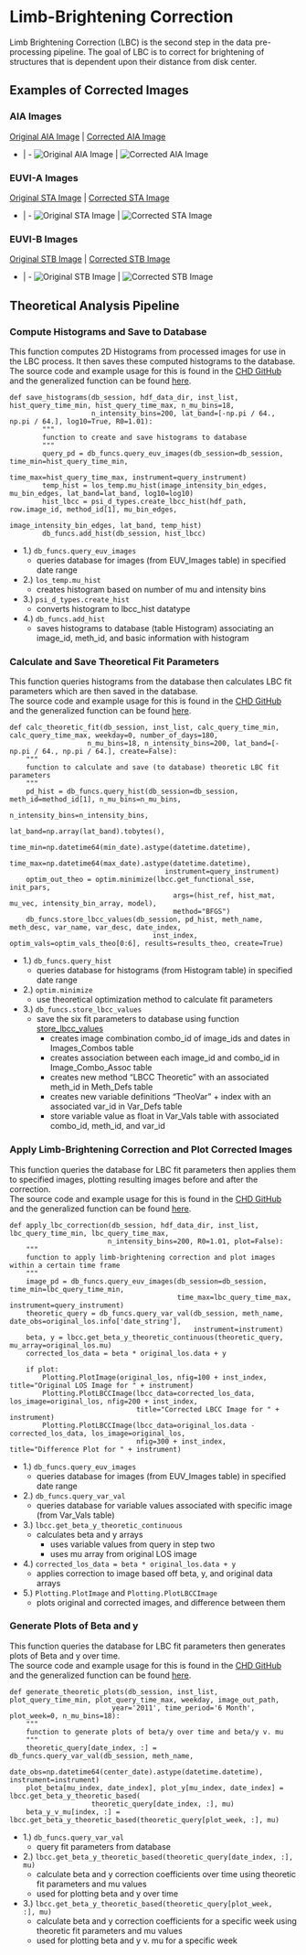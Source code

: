 # Limb-Brightening Correction
Limb Brightening Correction (LBC) is the second step in the data pre-processing pipeline. 
The goal of LBC is to correct for brightening of structures that is 
dependent upon their distance from disk center.  

## Examples of Corrected Images
### AIA Images
[Original AIA Image](../img/original_AIA.png) | [Corrected AIA Image](../img/corrected_AIA.png)
- | - 
![Original AIA Image](../img/original_AIA.png) | ![Corrected AIA Image](../img/corrected_AIA.png)  

### EUVI-A Images
[Original STA Image](../img/original_STA.png) | [Corrected STA Image](../img/corrected_STA.png)
- | - 
![Original STA Image](../img/original_STA.png) | ![Corrected STA Image](../img/corrected_STA.png)  

### EUVI-B Images
[Original STB Image](../img/original_STB.png) | [Corrected STB Image](../img/corrected_STB.png)
- | - 
![Original STB Image](../img/original_STB.png) | ![Corrected STB Image](../img/corrected_STB.png)    

## Theoretical Analysis Pipeline

### Compute Histograms and Save to Database
This function computes 2D Histograms from processed images for use in the LBC process. It then saves these computed histograms to the database.  
The source code and example usage for this is found in the [CHD GitHub](https://github.com/predsci/CHD/blob/master/analysis/lbcc_analysis/LBCC_create_mu-hist.py) 
and the generalized function can be found [here](https://github.com/predsci/CHD/blob/master/analysis/lbcc_analysis/LBCC_theoretic_funcs.py).  

    def save_histograms(db_session, hdf_data_dir, inst_list, hist_query_time_min, hist_query_time_max, n_mu_bins=18,
                        n_intensity_bins=200, lat_band=[-np.pi / 64., np.pi / 64.], log10=True, R0=1.01):
            """
            function to create and save histograms to database
            """
            query_pd = db_funcs.query_euv_images(db_session=db_session, time_min=hist_query_time_min,
                                                 time_max=hist_query_time_max, instrument=query_instrument)
            temp_hist = los_temp.mu_hist(image_intensity_bin_edges, mu_bin_edges, lat_band=lat_band, log10=log10)
            hist_lbcc = psi_d_types.create_lbcc_hist(hdf_path, row.image_id, method_id[1], mu_bin_edges,
                                                     image_intensity_bin_edges, lat_band, temp_hist)
            db_funcs.add_hist(db_session, hist_lbcc)
    
 
* 1.)  <code>db_funcs.query_euv_images</code>  
    * queries database for images (from EUV_Images table) in specified date range  
* 2.)  <code>los_temp.mu_hist</code>  
    * creates histogram based on number of mu and intensity bins    
* 3.)   <code>psi_d_types.create_hist</code>  
    * converts histogram to lbcc_hist datatype  
* 4.)  <code>db_funcs.add_hist</code>  
    * saves histograms to database (table Histogram) associating an image_id, meth_id, and basic information with histogram  


### Calculate and Save Theoretical Fit Parameters
This function queries histograms from the database then calculates LBC fit parameters which are then saved in the database.  
The source code and example usage for this is found in the [CHD GitHub](https://github.com/predsci/CHD/blob/master/analysis/lbcc_analysis/LBCC_beta-y_theoretical_analysis.py) 
and the generalized function can be found [here](https://github.com/predsci/CHD/blob/master/analysis/lbcc_analysis/LBCC_theoretic_funcs.py). 

    def calc_theoretic_fit(db_session, inst_list, calc_query_time_min, calc_query_time_max, weekday=0, number_of_days=180,
                       n_mu_bins=18, n_intensity_bins=200, lat_band=[-np.pi / 64., np.pi / 64.], create=False):
        """
        function to calculate and save (to database) theoretic LBC fit parameters
        """
        pd_hist = db_funcs.query_hist(db_session=db_session, meth_id=method_id[1], n_mu_bins=n_mu_bins,
                                          n_intensity_bins=n_intensity_bins,
                                          lat_band=np.array(lat_band).tobytes(),
                                          time_min=np.datetime64(min_date).astype(datetime.datetime),
                                          time_max=np.datetime64(max_date).astype(datetime.datetime),
                                          instrument=query_instrument)
        optim_out_theo = optim.minimize(lbcc.get_functional_sse, init_pars,
                                            args=(hist_ref, hist_mat, mu_vec, intensity_bin_array, model),
                                            method="BFGS")  
        db_funcs.store_lbcc_values(db_session, pd_hist, meth_name, meth_desc, var_name, var_desc, date_index,
                                       inst_index, optim_vals=optim_vals_theo[0:6], results=results_theo, create=True)                                                                   
                                          
* 1.) <code>db_funcs.query_hist</code>
    * queries database for histograms (from Histogram table) in specified date range
* 2.) <code>optim.minimize</code>
    * use theoretical optimization method to calculate fit parameters
* 3.) <code>db_funcs.store_lbcc_values</code>
    * save the six fit parameters to database using function [store_lbcc_values](https://github.com/predsci/CHD/blob/master/modules/DB_funs.py)
        * creates image combination combo_id of image_ids and dates in Images_Combos table
        * creates association between each image_id and combo_id in Image_Combo_Assoc table
        * creates new method “LBCC Theoretic” with an associated meth_id in Meth_Defs table
        * creates new variable definitions “TheoVar” + index with an associated var_id in Var_Defs table
        * store variable value as float in Var_Vals table with associated combo_id, meth_id, and var_id  
        
        


### Apply Limb-Brightening Correction and Plot Corrected Images
This function queries the database for LBC fit parameters then applies them to specified images, plotting resulting images before and after the correction.  
The source code and example usage for this is found in the [CHD GitHub](https://github.com/predsci/CHD/blob/master/analysis/lbcc_analysis/LBCC_apply_fit.py) 
and the generalized function can be found [here](https://github.com/predsci/CHD/blob/master/analysis/lbcc_analysis/LBCC_theoretic_funcs.py). 


    def apply_lbc_correction(db_session, hdf_data_dir, inst_list, lbc_query_time_min, lbc_query_time_max,
                            n_intensity_bins=200, R0=1.01, plot=False):
        """
        function to apply limb-brightening correction and plot images within a certain time frame
        """ 
        image_pd = db_funcs.query_euv_images(db_session=db_session, time_min=lbc_query_time_min,
                                             time_max=lbc_query_time_max, instrument=query_instrument) 
        theoretic_query = db_funcs.query_var_val(db_session, meth_name, date_obs=original_los.info['date_string'],
                                                 instrument=instrument)
        beta, y = lbcc.get_beta_y_theoretic_continuous(theoretic_query, mu_array=original_los.mu)  
        corrected_los_data = beta * original_los.data + y

        if plot:
            Plotting.PlotImage(original_los, nfig=100 + inst_index, title="Original LOS Image for " + instrument)
            Plotting.PlotLBCCImage(lbcc_data=corrected_los_data, los_image=original_los, nfig=200 + inst_index,
                                   title="Corrected LBCC Image for " + instrument)
            Plotting.PlotLBCCImage(lbcc_data=original_los.data - corrected_los_data, los_image=original_los,
                                   nfig=300 + inst_index, title="Difference Plot for " + instrument)
                                                              
* 1.) <code>db_funcs.query_euv_images</code>
    * queries database for images (from EUV_Images table) in specified date range
* 2.) <code>db_funcs.query_var_val</code>
    * queries database for variable values associated with specific image (from Var_Vals table)
* 3.) <code>lbcc.get_beta_y_theoretic_continuous</code>
    * calculates beta and y arrays 
        * uses variable values from query in step two
        * uses mu array from original LOS image
* 4.) <code>corrected_los_data = beta * original_los.data + y</code>
    * applies correction to image based off beta, y, and original data arrays 
* 5.) <code>Plotting.PlotImage</code> and <code>Plotting.PlotLBCCImage</code>
    * plots original and corrected images, and difference between them   
    

### Generate Plots of Beta and y 
This function queries the database for LBC fit parameters then generates plots of Beta and y over time.  
The source code and example usage for this is found in the [CHD GitHub](https://github.com/predsci/CHD/blob/master/analysis/lbcc_analysis/LBCC_generate_theoretic_plots.py) 
and the generalized function can be found [here](https://github.com/predsci/CHD/blob/master/analysis/lbcc_analysis/LBCC_theoretic_funcs.py).    


    def generate_theoretic_plots(db_session, inst_list, plot_query_time_min, plot_query_time_max, weekday, image_out_path,
                             year='2011', time_period='6 Month', plot_week=0, n_mu_bins=18):
        """
        function to generate plots of beta/y over time and beta/y v. mu
        """
        theoretic_query[date_index, :] = db_funcs.query_var_val(db_session, meth_name,
                         date_obs=np.datetime64(center_date).astype(datetime.datetime), instrument=instrument)
        plot_beta[mu_index, date_index], plot_y[mu_index, date_index] = lbcc.get_beta_y_theoretic_based(
                        theoretic_query[date_index, :], mu)
        beta_y_v_mu[index, :] = lbcc.get_beta_y_theoretic_based(theoretic_query[plot_week, :], mu)                                

* 1.) <code>db_funcs.query_var_val</code>
    * query fit parameters from database
* 2.) <code>lbcc.get_beta_y_theoretic_based(theoretic_query[date_index, :], mu)</code>
    * calculate beta and y correction coefficients over time using theoretic fit parameters and mu values
    * used for plotting beta and y over time
* 3.) <code>lbcc.get_beta_y_theoretic_based(theoretic_query[plot_week, :], mu)</code>
    * calculate beta and y correction coefficients for a specific week using theoretic fit parameters and mu values
    * used for plotting beta and y v. mu for a specific week

